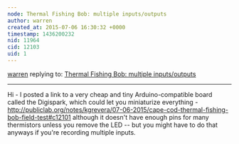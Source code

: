 ```yaml
---
node: Thermal Fishing Bob: multiple inputs/outputs 
author: warren
created_at: 2015-07-06 16:30:32 +0000
timestamp: 1436200232
nid: 11964
cid: 12103
uid: 1
---
```




[warren](../profile/warren) replying to: [Thermal Fishing Bob: multiple inputs/outputs ](../notes/lperovich/06-10-2015/thermal-fishing-bob-multiple-inputs-outputs)

----
Hi - I posted a link to a very cheap and tiny Arduino-compatible board called the Digispark, which could let you miniaturize everything - http://publiclab.org/notes/kgrevera/07-06-2015/cape-cod-thermal-fishing-bob-field-test#c12101 although it doesn't have enough pins for many thermistors unless you remove the LED -- but you might have to do that anyways if you're recording multiple inputs. 